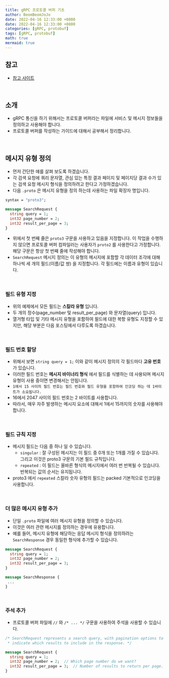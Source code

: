 ```yaml
---
title: gRPC 프로토콜 버퍼 기초
author: BeomBeomJoJo
date: 2022-04-16 12:33:00 +0800
date: 2022-04-16 12:33:00 +0800
categories: [gRPC, protobuf]
tags: [gRPC, protobuf]
math: true
mermaid: true
---
```


## **참고**
* [참고 사이트](https://developers.google.com/protocol-buffers/docs/proto3)

<br/>

## **소개**
* gRPC 통신을 하기 위해서는 프로토콜 버퍼라는 파일에 서비스 및 메시지 정보들을 정의하고 사용해야 합니다.
* 프로토콜 버퍼를 작성하는 가이드에 대해서 공부해서 정리합니다.

<br/>

## **메시지 유형 정의**
* 먼저 간단한 얘를 살펴 보도록 하겠습니다.
* 각 검색 요청에 쿼리 문자열, 관심 있는 특정 결과 페이지 및 페이지당 결과 수가 있는 검색 요청 메시지 형식을 정의하려고 한다고 가정하겠습니다.
* 다음 `.proto` 은 메시지 유형을 정의 하는데 사용하는 파일 확장자 명입니다.

```protobuf
syntax = "proto3";

message SearchRequest {
  string query = 1;
  int32 page_number = 2;
  int32 result_per_page = 3;
}
```

* 위에서 첫 번째 줄은 `proto3`  구문을 사용하고 있음을 지정합니다. 이 작업을 수행하지 않으면 프로토콜 버퍼 컴파일러는 사용자가 `proto2` 를 사용한다고 가정합니다. 해당 구문은 항상 첫 번째 줄에 작성해야 합니다.
* `SearchRequest` 메시지 정의는 이 유형의 메시지에 포함할 각 데이터 조각에 대해 하나씩 세 개의 필드(이름/값 쌍) 을 지정합니다. 각 필드에는 이름과 유형이 있습니다.

<br/>

### **필드 유형 지정**
* 위의 예제에서 모든 필드는 **스칼라 유형** 입니다.
* 두 개의 정수(page_number 및 result_per_page) 와 문자열(query) 입니다.
* 열거형 타입 및 기타 메시지 유형을 포함하여 필드에 대한 복항 유형도 지정할 수 있지만, 해당 부분은 다음 포스팅에서 다루도록 하겠습니다.

<br/>

### **필드 번호 할당**
* 위해서 보면 `string query = 1;` 이와 같이 메시지 정의의 각 필드마다 **고유 번호** 가 있습니다.
* 이러한 필드 번호는 **메시지 바이너리 형식** 에서 필드를 식별하는 데 사용되며 메시지 유형이 사용 중이면 변경해서는 안됩니다.
* `1에서 15 사이의 필드 번호는 필드 번호와 필드 유형을 포함하여 인코딩 하는 데 1바이트가 소요됩니다.`
* 16에서 2047 사이의 필드 번호는 2 바이트를 사용합니다.
* 따라서, 매우 자주 발생하는 메시지 요소에 대해서 1에서 15까지의 숫자를 사용해야 합니다.

<br/>

### **필드 규칙 지정**
* 메시지 필드는 다음 중 하나 일 수 있습니다.
  * `singular` : 잘 구성된 메시지는 이 필드 중 0개 또는 1개를 가질 수 있습니다. 그리고 이것은 proto3 구문의 기본 필드 규칙입니다.
  * `repeated` : 이 필드는 올바른 형식의 메시지에서 여러 번 반복될 수 있습니다. 반복되는 값의 순서는 유지됩니다.
* proto3 에서 `repeated` 스칼라 숫자 유형의 필드는 packed 기본적으로 인코딩을 사용합니다.

<br/>

### **더 많은 메시지 유형 추가**
* 단일 `.proto` 파일에 여러 메시지 유형을 정의할 수 있습니다.
* 이것은 여러 관련 메시지를 정의하는 경우에 유용합니다.
* 예를 들어, 메시지 유형에 해당하는 응답 메시지 형식을 정의하려는 `SearchResponse` 경우 동일한 형식에 추가할 수 있습니다.

```protobuf
message SearchRequest {
  string query = 1;
  int32 page_number = 2;
  int32 result_per_page = 3;
}

message SearchResponse {
 ...
}
```

<br/>

### **주석 추가**
* 프로토콜 버퍼 파일에 `//` 와 `/* ... */` 구문을 사용하여 주석을 사용할 수 있습니다.

```protobuf
/* SearchRequest represents a search query, with pagination options to
 * indicate which results to include in the response. */

message SearchRequest {
  string query = 1;
  int32 page_number = 2;  // Which page number do we want?
  int32 result_per_page = 3;  // Number of results to return per page.
}
```